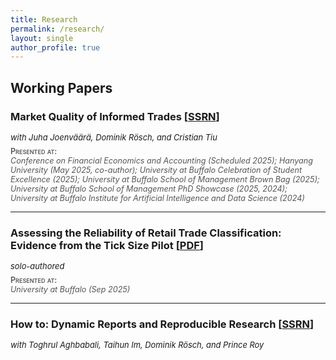 ```yaml
---
title: Research
permalink: /research/
layout: single
author_profile: true
---
```


## Working Papers

### Market Quality of Informed Trades [[SSRN](https://papers.ssrn.com/sol3/papers.cfm?abstract_id=5317851)]
<p style="margin:0.1rem 0 0.35rem 0; font-size:0.92em; line-height:1.25;">
  <em>with Juha Joenväärä, Dominik Rösch, and Cristian Tiu</em>
</p>
<p style="margin:0; font-size:0.9em; color:#555;">
  <span style="font-variant: small-caps; font-weight:600;">Presented at:</span><br>
  <em>
    Conference on Financial Economics and Accounting (Scheduled&nbsp;2025); 
    Hanyang University (May&nbsp;2025, co-author); 
    University at Buffalo Celebration of Student Excellence (2025); 
    University at Buffalo School of Management Brown Bag (2025); 
    University at Buffalo School of Management PhD Showcase (2025, 2024); 
    University at Buffalo Institute for Artificial Intelligence and Data Science (2024)
  </em>
</p>

---
 
### Assessing the Reliability of Retail Trade Classification: Evidence from the Tick Size Pilot [[PDF](/files/Assessing_the_Reliability_of_Retail_Trade_Classification.pdf)]
<p style="margin:0.1rem 0 0.35rem 0; font-size:0.92em; line-height:1.25;">
  <em>solo-authored</em>
</p>
<p style="margin:0; font-size:0.9em; color:#555;">
  <span style="font-variant: small-caps; font-weight:600;">Presented at:</span><br>
  <em>University at Buffalo (Sep 2025)</em>
</p>

---

### How to: Dynamic Reports and Reproducible Research [[SSRN](https://papers.ssrn.com/sol3/papers.cfm?abstract_id=5341980)]
<p style="margin:0.1rem 0 0.35rem 0; font-size:0.92em; line-height:1.25;">
  <em>with Toghrul Aghbabali, Taihun Im, Dominik Rösch, and Prince Roy</em>
</p>

